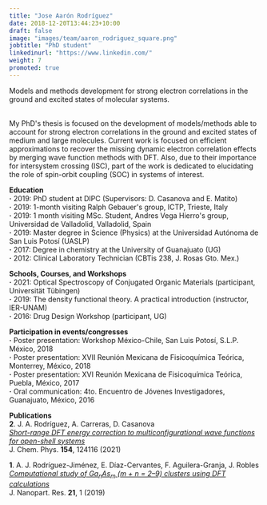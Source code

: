 ```yaml
---
title: "Jose Aarón Rodríguez"
date: 2018-12-20T13:44:23+10:00
draft: false
image: "images/team/aaron_rodriguez_square.png"
jobtitle: "PhD student"
linkedinurl: "https://www.linkedin.com/"
weight: 7
promoted: true
---
```


Models and methods development for strong electron correlations in the ground and excited states of molecular systems.


<br>My PhD's thesis is focused on the development of models/methods able to account for strong electron correlations in the ground and excited states of medium and large molecules. Current work is focused on efficient approximations to recover the missing dynamic electron correlation effects by merging wave function methods with DFT. Also, due to their importance for intersystem crossing (ISC), part of the work is dedicated to elucidating the role of spin-orbit coupling (SOC) in systems of interest.

**Education**<br>
**·** 2019: PhD student at DIPC (Supervisors: D. Casanova and E. Matito)<br>
**·** 2019: 1-month visiting Ralph Gebauer's group, ICTP, Trieste, Italy<br>
**·** 2019: 1 month visiting MSc. Student, Andres Vega Hierro's group, Universidad de Valladolid, Valladolid, Spain<br>
**·** 2019: Master degree in Science (Physics) at the Universidad Autónoma de San Luis Potosí (UASLP)<br>
**·** 2017: Degree in chemistry at the University of Guanajuato (UG)<br>
**·** 2012: Clinical Laboratory Technician (CBTis 238, J. Rosas Gto. Mex.)<br>

**Schools, Courses, and Workshops**<br>
**·** 2021: Optical Spectroscopy of Conjugated Organic Materials (participant, Universität Tübingen)<br>
**·** 2019: The density functional theory. A practical introduction (instructor, IER-UNAM)<br>
**·** 2016: Drug Design Workshop (participant, UG)<br>

**Participation in events/congresses**<br>
**·** Poster presentation: Workshop México-Chile, San Luis Potosí, S.L.P. México, 2018<br>
**·** Poster presentation: XVII Reunión Mexicana de Fisicoquímica Teórica, Monterrey, México, 2018<br>
**·** Poster presentation: XVI Reunión Mexicana de Fisicoquímica Teórica, Puebla, México, 2017<br>
**·** Oral communication: 4to. Encuentro de Jóvenes Investigadores, Guanajuato, México, 2016

**Publications**<br>
**2**. J. A. Rodríguez, A. Carreras, D. Casanova <br>
_[Short-range DFT energy correction to multiconfigurational wave functions for open-shell systems](https://aip.scitation.org/doi/10.1063/5.0046404)_ <br>
J. Chem. Phys. **154**, 124116 (2021)

**1**. A. J. Rodríguez-Jiménez, E. Díaz-Cervantes, F. Aguilera-Granja, J. Robles <br>
_[Computational study of Ga<sub>n</sub>As<sub>m</sub> (m + n = 2–9) clusters using DFT calculations](https://link.springer.com/article/10.1007/s11051-019-4664-5)_ <br>
J. Nanopart. Res. **21**, 1 (2019)
